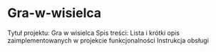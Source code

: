 # Gra-w-wisielca
Tytuł projektu: Gra w wisielca
Spis treści:
Lista i krótki opis zaimplementowanych w projekcie funkcjonalności
Instrukcja obsługi 
